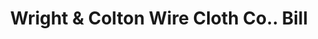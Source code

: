 ---
doi: 10.7916/D8DJ6SP1
date_other: '1902'
date_other_textual: '1902'
form: printed ephemera
genre:
- Invoices
name:
- Wright & Colton Wire Cloth Co.
object_in_context_url: https://biggert.cul.columbia.edu/items/view/ave_biggert_00537
subject_hierarchical_geographic:
- Worcester, Massachusetts, United States
subject_name:
- Wright & Colton Wire Cloth Co.
title: Wright & Colton Wire Cloth Co.. Bill
sort_title: Wright & Colton Wire Cloth Co.. Bill
call_number: ave_biggert_00537
coordinates:
- 42.266666666666666,-71.8
pid: ave_biggert_00537
identifiers: ave_biggert_00537
permalink: /biggert/ave_biggert_00537/
layout: iiif-image-page
---